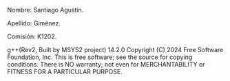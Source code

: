 Nombre: Santiago Agustín.

Apellido: Giménez.

Comisión: K1202.

g++(Rev2, Built by MSYS2 project) 14.2.0 Copyright (C) 2024 Free Software Foundation, Inc. This is free software; see the source for copying conditions. There is NO warranty; not even for MERCHANTABILITY or FITNESS FOR A PARTICULAR PURPOSE.
